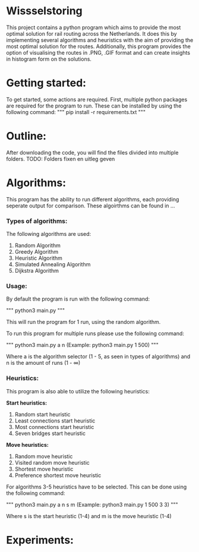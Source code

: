# Wissselstoring
This project contains a python program which aims to provide the most optimal solution for rail routing across the Netherlands.
It does this by implementing several algorithms and heuristics with the aim of providing the most optimal solution for the routes.
Additionally, this program provides the option of visualising the routes in .PNG, .GIF format and can create insights in histogram form on the solutions.

# Getting started:
To get started, some actions are required. First, multiple python packages are required for the program to run. These can be installed by using the following command:
"""
pip install -r requirements.txt
"""

# Outline:
After downloading the code, you will find the files divided into multiple folders.
TODO: Folders fixen en uitleg geven

# Algorithms:
This program has the ability to run  different algorithms, each providing  seperate output for comparison.
These algoirthms can be found in ...

### Types of algorithms:
The following algorithms are used:
1. Random Algorithm
2. Greedy Algorithm
3. Heuristic Algorithm
4. Simulated Annealing Algorithm
5. Dijkstra Algorithm

### Usage:
By default the program is run with the following command:

"""
python3 main.py
"""

This will run the program for 1 run, using the random algorithm.

To run this program for multiple runs please use the following command:

"""
python3 main.py a n (Example: python3 main.py 1 500)
"""

Where a is the algorithm selector (1 - 5, as seen in types of algorithms) and n is the amount of runs (1 - ∞)

### Heuristics:
This program is also able to utilize the following heuristics:

**Start heuristics:**
1. Random start heuristic
2. Least connections start heuristic
3. Most connections start heuristic
4. Seven bridges start heuristic

**Move heuristics:**
1. Random move heuristic
2. Visited random move heuristic
3. Shortest move heuristic
4. Preference shortest move heuristic

For  algorithms 3-5 heuristics have to be selected. This can be done using the following command:

"""
python3 main.py a n s m (Example: python3 main.py 1 500 3 3)
"""

Where s is the start heuristic (1-4) and m is the move heuristic (1-4)

# Experiments:
